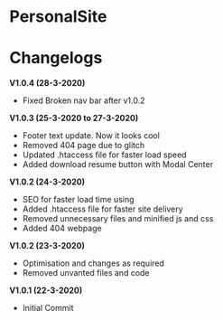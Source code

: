 # PersonalSite



# Changelogs

<b>V1.0.4 (28-3-2020)</b>
<ul>
  
<li>Fixed Broken nav bar after v1.0.2</li>

</ul>

<b>V1.0.3 (25-3-2020 to 27-3-2020)</b>
<ul>
<li>Footer text update. Now it looks cool</li>

<li>Removed 404 page due to glitch</li>

<li>Updated .htaccess file for faster load speed</li>

<li>Added download resume button with Modal Center</li>

</ul>

<b>V1.0.2 (24-3-2020)</b>
<ul>
<li>SEO for faster load time using </li>

<li>Added .htaccess file for faster site delivery </li>

<li>Removed unnecessary files and minified js and css </li>

<li>Added 404 webpage </li>
</ul>

<b>V1.0.2 (23-3-2020)</b>
<ul>
<li>Optimisation and changes as required </li>
<li>Removed unvanted files and code </li>
</ul>

<b>V1.0.1 (22-3-2020)</b>
<ul>
<li>Initial Commit </li>
</ul>
